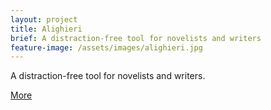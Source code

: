 ```yaml
---
layout: project
title: Alighieri
brief: A distraction-free tool for novelists and writers
feature-image: /assets/images/alighieri.jpg
---
```


A distraction-free tool for novelists and writers.

<a class="btn" href="https://zuck.github.io/alighieri/">More</a>
